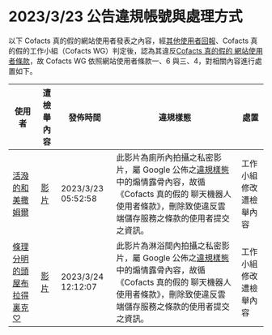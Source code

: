 2023/3/23 公告違規帳號與處理方式
=========

以下 Cofacts 真的假的網站使用者發表之內容，經[其他使用者回報](https://docs.google.com/spreadsheets/d/e/2PACX-1vRdcwXdC36xfgXfSMSk527Zbel9A-__vwRXkQ0NjkzSXoSPETCFc7sI7SoaAFdPCfskugtQL-Md8JgH/pubhtml?gid=438362561&single=true)、Cofacts 真的假的工作小組（Cofacts WG）判定後，認為其違反[Cofacts 真的假的 網站使用者條款](https://github.com/cofacts/rumors-site/blob/master/LEGAL.md)，故 Cofacts WG 依照網站使用者條款一、6 與三、4，對相關內容進行處置如下。

| 使用者 | 遭檢舉內容 | 發佈時間 | 違規樣態 | 處置 |
| ----- | -------- | ------- | ------- | --- |
| [活潑的和美撒姆爾](https://cofacts.github.io/community-builder/#/editorworks?showAll=1&day=365&userId=j4S8C_FzBfQebwMdnxwb5WF6nTIVdSBMSsXScjbbnDQ2w8D3U) | [影片](https://cofacts.tw/article/v_xPC4cBC7Q3lHuUl5eN) | 2023/3/23 05:52:58 | 此影片為廁所內拍攝之私密影片，屬 Google 公佈之[違規樣態](https://support.google.com/accounts/answer/40695#zippy=%2C%E6%83%85%E8%89%B2%E9%9C%B2%E9%AA%A8%E5%85%A7%E5%AE%B9)中的煽情露骨內容，故循《Cofacts 真的假的 聊天機器人使用者條款》，刪除致使違反雲端儲存服務之條款的使用者提交之資訊。 | 工作小組修改遭檢舉內容 |
| [條理分明的頭屋布拉得裏克♡](https://cofacts.github.io/community-builder/#/editorworks?showAll=1&day=365&userId=j4S8C_jzjadNc6KW8yN6xt4Dw_mdXdAvcCdzq-HR8HkWWYnDA) | [影片](https://cofacts.tw/article/S_zREYcBC7Q3lHuUFZ-O) | 2023/3/24 12:12:07 | 此影片為淋浴間內拍攝之私密影片，屬 Google 公佈之[違規樣態](https://support.google.com/accounts/answer/40695#zippy=%2C%E6%83%85%E8%89%B2%E9%9C%B2%E9%AA%A8%E5%85%A7%E5%AE%B9)中的煽情露骨內容，故循《Cofacts 真的假的 聊天機器人使用者條款》，刪除致使違反雲端儲存服務之條款的使用者提交之資訊。 | 工作小組修改遭檢舉內容 |
